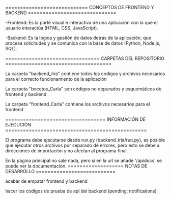 ============================ CONCEPTOS DE FRONTEND Y BACKEND ==============================

-Frontend: Es la parte visual e interactiva de una aplicación con la que el usuario interactúa (HTML, CSS, JavaScript).

-Backend: Es la lógica y gestión de datos detrás de la aplicación, que procesa solicitudes y se comunica con la base de datos (Python, Node.js, SQL).

================================ CARPETAS DEL REPOSITORIO ====================================

La carpeta "backend_Iria" contiene todos los codigos y archivos necesarios para el correcto funcionamiento de la aplicación

La carpeta "bocetos_Carla" son códigos no depurados y esquemáticos de frontend y backend

La carpeta "frontend_Carla" contiene los archivos necesarios para el frontend

================================== INFORMACIÓN DE EJECUCIÓN ================================================

El programa debe ejecutarse desde run.py (backend_Iria/run.py), es posible que ejecutar otros archivos por separado dé errores, pero esto se debe a direcciones de importación y no afectan al programa final.

En la página principal no sale nada, pero si en la url se añade '/apidocs' se puede ver la documentación.
=================== NOTAS DE DESARROLLO ===========================

acabar de empatar frontend y backend

hacer los codigos de prueba de api del backend (pending: notifications)
